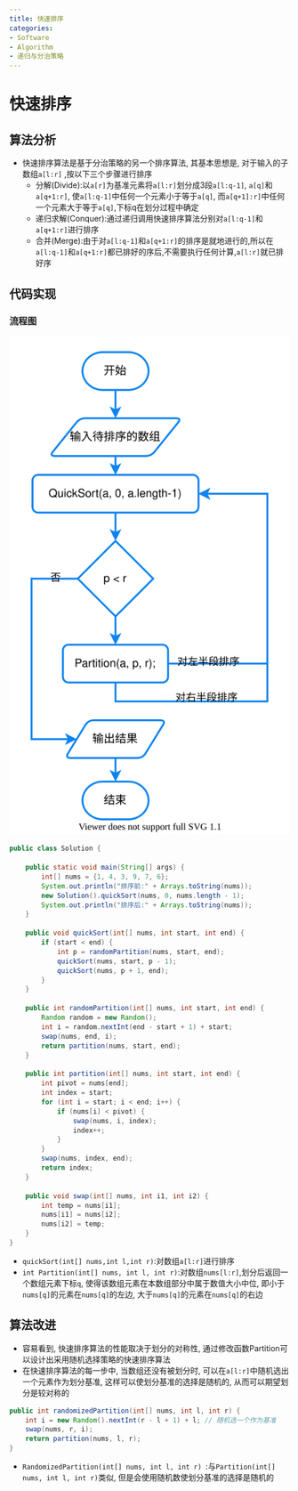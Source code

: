 ```yaml
---
title: 快速排序
categories:
- Software
- Algorithm
- 递归与分治策略
---
```

# 快速排序

## 算法分析

- 快速排序算法是基于分治策略的另一个排序算法, 其基本思想是, 对于输入的子数组`a[l:r]` ,按以下三个步骤进行排序
    - 分解(Divide):以`a[r]`为基准元素将`a[l:r]`划分成3段`a[l:q-1]`, `a[q]`和`a[q+1:r]`, 使`a[l:q-1]`中任何一个元素小于等于`a[q]`, 而`a[q+1]:r]`中任何一个元素大于等于`a[q]`,下标q在划分过程中确定
    - 递归求解(Conquer):通过递归调用快速排序算法分别对`a[l:q-1]`和`a[q+1:r]`进行排序
    - 合并(Merge):由于对`a[l:q-1]`和`a[q+1:r]`的排序是就地进行的,所以在`a[l:q-1]`和`a[q+1:r]`都已排好的序后,不需要执行任何计算,`a[l:r]`就已排好序

## 代码实现

### 流程图

![](https://raw.githubusercontent.com/LuShan123888/Files/main/Pictures/2020-12-10-2020-11-08-Flowchart-4824352.svg)

```java
public class Solution {

    public static void main(String[] args) {
        int[] nums = {1, 4, 3, 9, 7, 6};
        System.out.println("排序前:" + Arrays.toString(nums));
        new Solution().quickSort(nums, 0, nums.length - 1);
        System.out.println("排序后:" + Arrays.toString(nums));
    }

    public void quickSort(int[] nums, int start, int end) {
        if (start < end) {
            int p = randomPartition(nums, start, end);
            quickSort(nums, start, p - 1);
            quickSort(nums, p + 1, end);
        }
    }

    public int randomPartition(int[] nums, int start, int end) {
        Random random = new Random();
        int i = random.nextInt(end - start + 1) + start;
        swap(nums, end, i);
        return partition(nums, start, end);
    }

    public int partition(int[] nums, int start, int end) {
        int pivot = nums[end];
        int index = start;
        for (int i = start; i < end; i++) {
            if (nums[i] < pivot) {
                swap(nums, i, index);
                index++;
            }
        }
        swap(nums, index, end);
        return index;
    }

    public void swap(int[] nums, int i1, int i2) {
        int temp = nums[i1];
        nums[i1] = nums[i2];
        nums[i2] = temp;
    }
}
```

- `quickSort(int[] nums,int l,int r)`:对数组`a[l:r]`进行排序
- `int Partition(int[] nums, int l, int r)`:对数组`nums[l:r]`,划分后返回一个数组元素下标`q`, 使得该数组元素在本数组部分中属于数值大小中位, 即小于`nums[q]`的元素在`nums[q]`的左边, 大于`nums[q]`的元素在`nums[q]`的右边

## 算法改进

- 容易看到, 快速排序算法的性能取决于划分的对称性, 通过修改函数Partition可以设计出采用随机选择策略的快速排序算法
- 在快速排序算法的每一步中, 当数组还没有被划分时, 可以在`a[l:r]`中随机选出一个元素作为划分基准, 这样可以使划分基准的选择是随机的, 从而可以期望划分是较对称的

```java
public int randomizedPartition(int[] nums, int l, int r) {
    int i = new Random().nextInt(r - l + 1) + l; // 随机选一个作为基准
    swap(nums, r, i);
    return partition(nums, l, r);
}
```

- `RandomizedPartition(int[] nums, int l, int r) `:与`Partition(int[] nums, int l, int r)`类似, 但是会使用随机数使划分基准的选择是随机的
